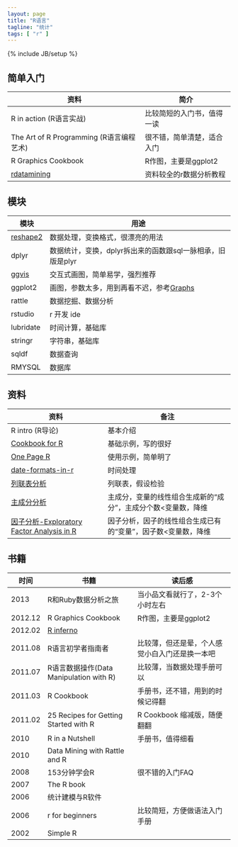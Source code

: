 ```yaml
---
layout: page
title: "R语言"
tagline: "统计"
tags: [ "r" ]
---
```

{% include JB/setup %}

## 简单入门

| 资料 | 简介 |
| ---- | ---- |
| R in action (R语言实战) | 比较简短的入门书，值得一读
| The Art of R Programming (R语言编程艺术) | 很不错，简单清楚，适合入门
| R Graphics Cookbook | R作图，主要是ggplot2
| [rdatamining](http://www.rdatamining.com/) | 资料较全的r数据分析教程

## 模块

| 模块 | 用途 |
| ---- | ---- |
| [reshape2](http://cran.r-project.org/web/packages/reshape2/reshape2.pdf) | 数据处理，变换格式，很漂亮的用法
| dplyr | 数据统计，变换，dplyr拆出来的函数跟sql一脉相承，旧版是plyr
| [ggvis](http://ggvis.rstudio.com/) | 交互式画图，简单易学，强烈推荐
| ggplot2 | 画图，参数太多，用到再看不迟，参考[Graphs](http://wiki.stdout.org/rcookbook/Graphs/)
| rattle | 数据挖掘、数据分析
| rstudio | r 开发 ide
| lubridate | 时间计算，基础库
| stringr | 字符串，基础库
| sqldf | 数据查询
| RMYSQL | 数据库

## 资料

| 资料 | 备注 |
| ---- | ---- |
| R intro (R导论) | 基本介绍
| [Cookbook for R](http://wiki.stdout.org/rcookbook/) | 基础示例，写的很好
| [One Page R](http://onepager.togaware.com/) | 使用示例，简单明了
| [date-formats-in-r](http://www.r-bloggers.com/date-formats-in-r/) | 时间处理
| [列联表分析](http://wenku.baidu.com/link?url=BExg2hfnu01XzoPVH8lrJSubWPxZkVcXnEgFsIiz3l5vVgfunO7dSOEwcGoMcn17lJ6wwUE3STi6mC2c0u_IgBtdPYNJSG5X5HsjUiSxRN7) | 列联表，假设检验
| [主成分分析](http://blog.sina.com.cn/s/blog_4da7b8a90101kmss.html) | 主成分，变量的线性组合生成新的“成分”，主成分个数<变量数，降维
| [因子分析-Exploratory Factor Analysis in R](https://www.psych.umn.edu/faculty/waller/classes/FA2010/FAinR/FAinR.pdf) | 因子分析，因子的线性组合生成已有的“变量”，因子数<变量数，降维


## 书籍

| 时间 | 书籍 | 读后感 |
| ---- | ---- | ------ |
| 2013 | R和Ruby数据分析之旅 | 当小品文看就行了，2-3个小时左右
| 2012.12 | R Graphics Cookbook | R作图，主要是ggplot2
| 2012.02 | [R inferno](http://www.burns-stat.com/pages/Tutor/R_inferno.pdf) | 
| 2011.08 | R语言初学者指南者 | 比较薄，但还是晕，个人感觉小白入门还是换一本吧
| 2011.07 | R语言数据操作(Data Manipulation with R) | 比较薄，当数据处理手册可以
| 2011.03 | R Cookbook | 手册书，还不错，用到的时候记得翻
| 2011.02 | 25 Recipes for Getting Started with R | R Cookbook 缩减版，随便翻翻
| 2010 | R in a  Nutshell | 手册书，值得细看
| 2010 | Data Mining with Rattle and R | 
| 2008 | 153分钟学会R | 很不错的入门FAQ
| 2007 | The R book | 
| 2006 | 统计建模与R软件 | 
| 2006 | r for beginners | 比较简短，方便做语法入门手册
| 2002 | Simple R | 
